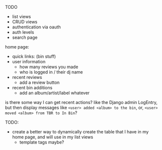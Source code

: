 TODO
* list views
* CRUD views
* authentication via oauth
* auth levels
* search page

home page:
* quick links: (bin stuff)
* user information
    * how many reviews you made
    * who is logged in / their dj name
* recent reviews
    * add a review button
* recent bin additions
    * add an album/artist/label whatever

is there some way I can get recent actions? like the Django admin LogEntry, but then display messages like `<user> added <album> to the bin`, or, `<user> moved <album> from TBR to In Bin`?

TODO:
* create a better way to dynamically create the table that I have in my home page, and will use in my list views
    * template tags maybe?
